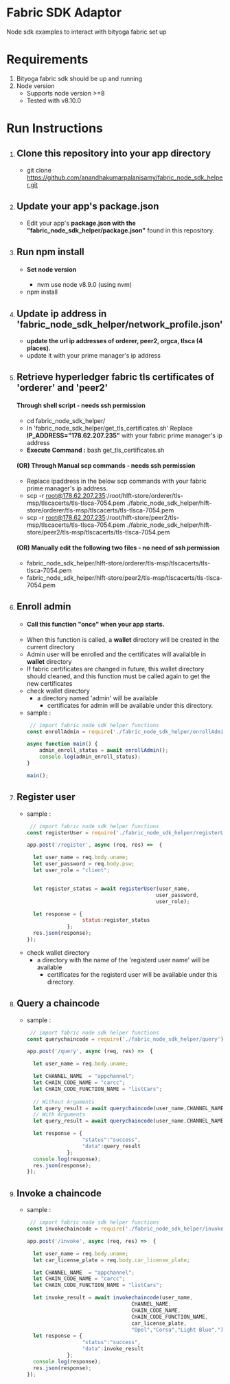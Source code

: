 # Fabric SDK Adaptor

Node sdk examples to interact with bityoga fabric set up

# Requirements
  1. Bityoga fabric sdk should be up and running
  2. Node version
     - Supports node version >=8
     - Tested with v8.10.0

# Run Instructions
  1. ## Clone this repository into your app directory
      - git clone https://github.com/anandhakumarpalanisamy/fabric_node_sdk_helper.git
    
  2. ## Update your app's package.json
      - Edit your app's **package.json with the "fabric_node_sdk_helper/package.json"** found in this repository.
   
  3. ## Run npm install
      - ####  Set node version
          -  nvm use node v8.9.0   (using nvm)
      - npm install
      
  3. ## Update ip address in 'fabric_node_sdk_helper/network_profile.json'
      - **update the url ip addresses of orderer, peer2, orgca, tlsca (4 places).**
      - update it with your prime manager's ip address
      
  4.  ## Retrieve hyperledger fabric tls certificates of 'orderer' and 'peer2'
      #### Through shell script - needs ssh permission
         - cd fabric_node_sdk_helper/
        - In 'fabric_node_sdk_helper/get_tls_certificates.sh' Replace **IP_ADDRESS="178.62.207.235"** with your fabric prime manager's ip address
        - **Execute  Command :** bash get_tls_certificates.sh
      #### (OR) Through Manual scp commands - needs ssh permission
        - Replace ipaddress in the below scp commands with your fabric prime manager's ip address.
        - scp -r root@178.62.207.235:/root/hlft-store/orderer/tls-msp/tlscacerts/tls-tlsca-7054.pem ./fabric_node_sdk_helper/hlft-store/orderer/tls-msp/tlscacerts/tls-tlsca-7054.pem
        - scp -r root@178.62.207.235:/root/hlft-store/peer2/tls-msp/tlscacerts/tls-tlsca-7054.pem ./fabric_node_sdk_helper/hlft-store/peer2/tls-msp/tlscacerts/tls-tlsca-7054.pem
        
      #### (OR) Manually edit the following two files - no need of ssh permission
        - fabric_node_sdk_helper/hlft-store/orderer/tls-msp/tlscacerts/tls-tlsca-7054.pem
        - fabric_node_sdk_helper/hlft-store/peer2/tls-msp/tlscacerts/tls-tlsca-7054.pem
         
        
   5. ## Enroll admin
        - #### Call this function "once" when your app starts.
        - When this function is called, a **wallet** directory will be created in the current directory
        - Admin user will be enrolled and the certificates will availalble in **wallet** directory
        - If fabric certificates are changed in future, this wallet directory should cleaned, and this function must be called again to get the new certificates
        - check wallet directory
           - a directory named 'admin' will be available
              - certificates for admin will be available under this directory.
        - sample : 
          ``` Javascript
           // import fabric node sdk helper functions
          const enrollAdmin = require('./fabric_node_sdk_helper/enrollAdmin');

          async function main() {
              admin_enroll_status = await enrollAdmin();
              console.log(admin_enroll_status);
          }

          main();
          ```

   6. ## Register user
        - sample : 
          ``` Javascript
           // import fabric node sdk helper functions
          const registerUser = require('./fabric_node_sdk_helper/registerUser');

          app.post('/register', async (req, res) =>  {
    
            let user_name = req.body.uname;
            let user_password = req.body.psw;
            let user_role = "client";


            let register_status = await registerUser(user_name,
                                                    user_password,
                                                    user_role);

            let response = {
                            status:register_status
                       };
            res.json(response);
          });
          ```
        - check wallet directory
           - a directory with the name of the 'registerd user name' will be available
              - certificates for the registerd user  will be available under this directory.
    
   7. ## Query a chaincode
        - sample : 
          ``` Javascript
           // import fabric node sdk helper functions
          const querychaincode = require('./fabric_node_sdk_helper/query');

          app.post('/query', async (req, res) =>  {

            let user_name = req.body.uname;

            let CHANNEL_NAME  = "appchannel";
            let CHAIN_CODE_NAME = "carcc";
            let CHAIN_CODE_FUNCTION_NAME = "listCars";
             
            // Without Arguments
            let query_result = await querychaincode(user_name,CHANNEL_NAME,CHAIN_CODE_NAME, CHAIN_CODE_FUNCTION_NAME);
            // With Arguments
            let query_result = await querychaincode(user_name,CHANNEL_NAME,CHAIN_CODE_NAME, CHAIN_CODE_FUNCTION_NAME , "a");

            let response = {
                            "status":"success",
                            "data":query_result
                       };
            console.log(response);
            res.json(response);
          });
          ```
        
   8. ## Invoke a chaincode
        - sample : 
          ``` Javascript
           // import fabric node sdk helper functions
          const invokechaincode = require('./fabric_node_sdk_helper/invoke');

          app.post('/invoke', async (req, res) =>  {

            let user_name = req.body.uname;
            let car_license_plate = req.body.car_license_plate;

            let CHANNEL_NAME  = "appchannel";
            let CHAIN_CODE_NAME = "carcc";
            let CHAIN_CODE_FUNCTION_NAME = "listCars";

            let invoke_result = await invokechaincode(user_name, 
                                            CHANNEL_NAME, 
                                            CHAIN_CODE_NAME, 
                                            CHAIN_CODE_FUNCTION_NAME,
                                            car_license_plate,
                                            "Opel","Corsa","Light Blue","7","2050","1");
            let response = {
                            "status":"success",
                            "data":invoke_result
                       };
            console.log(response);
            res.json(response);
          });
          ```
